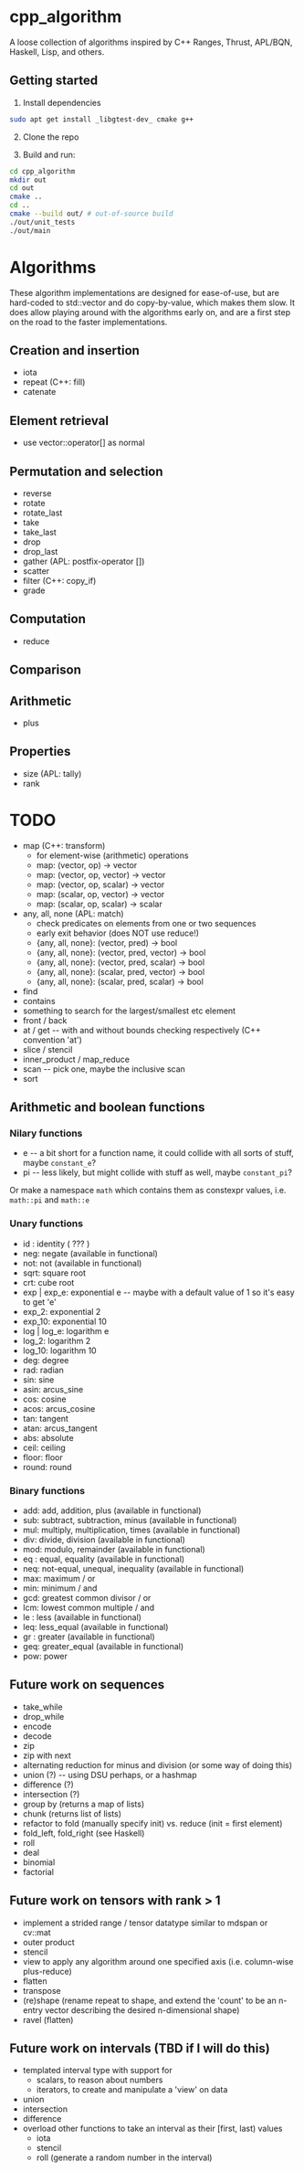 # cpp_algorithm
A loose collection of algorithms inspired by C++ Ranges, Thrust, APL/BQN, Haskell, Lisp, and others.

## Getting started

1. Install dependencies
```bash
sudo apt get install _libgtest-dev_ cmake g++
```

2. Clone the repo

3. Build and run:
```bash
cd cpp_algorithm
mkdir out
cd out
cmake ..
cd ..
cmake --build out/ # out-of-source build
./out/unit_tests
./out/main
```

# Algorithms

These algorithm implementations are designed for ease-of-use, but are hard-coded to std::vector and do copy-by-value, which makes them slow.
It does allow playing around with the algorithms early on, and are a first step on the road to the faster implementations.

## Creation and insertion
- iota
- repeat           (C++: fill)
- catenate

## Element retrieval
- use vector::operator[] as normal

## Permutation and selection
- reverse
- rotate
- rotate_last
- take
- take_last
- drop
- drop_last
- gather           (APL: postfix-operator [])
- scatter
- filter           (C++: copy_if)
- grade

## Computation
- reduce

## Comparison


## Arithmetic
- plus

## Properties
- size             (APL: tally)
- rank

# TODO
- map              (C++: transform)
    - for element-wise (arithmetic) operations
    - map: (vector, op)         -> vector
    - map: (vector, op, vector) -> vector
    - map: (vector, op, scalar) -> vector
    - map: (scalar, op, vector) -> vector
    - map: (scalar, op, scalar) -> scalar
- any, all, none   (APL: match)
    - check predicates on elements from one or two sequences
    - early exit behavior (does NOT use reduce!)
    - {any, all, none}: (vector, pred)         -> bool
    - {any, all, none}: (vector, pred, vector) -> bool
    - {any, all, none}: (vector, pred, scalar) -> bool
    - {any, all, none}: (scalar, pred, vector) -> bool
    - {any, all, none}: (scalar, pred, scalar) -> bool
- find
- contains
- something to search for the largest/smallest etc element
- front / back
- at / get -- with and without bounds checking respectively (C++ convention 'at')
- slice / stencil
- inner_product / map_reduce
- scan -- pick one, maybe the inclusive scan
- sort

## Arithmetic and boolean functions

### Nilary functions
- e  -- a bit short for a function name, it could collide with all sorts of stuff, maybe `constant_e`?
- pi -- less likely, but might collide with stuff as well, maybe `constant_pi`?

Or make a namespace `math` which contains them as constexpr values, i.e. `math::pi` and `math::e`

### Unary functions
- id : identity                        ( ??? )
- neg: negate                          (available in functional)
- not: not                             (available in functional)
- sqrt: square root
- crt: cube root
- exp | exp_e: exponential e -- maybe with a default value of 1 so it's easy to get 'e'
- exp_2:       exponential 2
- exp_10:      exponential 10
- log | log_e: logarithm e
- log_2:       logarithm 2
- log_10:      logarithm 10
- deg: degree
- rad: radian
- sin:  sine
- asin: arcus_sine
- cos:  cosine
- acos: arcus_cosine
- tan:  tangent
- atan: arcus_tangent
- abs:  absolute
- ceil: ceiling
- floor: floor
- round: round

### Binary functions

- add: add, addition, plus             (available in functional)
- sub: subtract, subtraction, minus    (available in functional)
- mul: multiply, multiplication, times (available in functional)
- div: divide, division                (available in functional)
- mod: modulo, remainder               (available in functional)
- eq : equal, equality                 (available in functional)
- neq: not-equal, unequal, inequality  (available in functional)
- max: maximum / or
- min: minimum / and
- gcd: greatest common divisor / or
- lcm: lowest common multiple / and
- le : less                            (available in functional)
- leq: less_equal                      (available in functional)
- gr : greater                         (available in functional)
- geq: greater_equal                   (available in functional)
- pow: power

## Future work on sequences
- take_while
- drop_while
- encode
- decode
- zip
- zip with next
- alternating reduction for minus and division (or some way of doing this)
- union (?) -- using DSU perhaps, or a hashmap
- difference (?)
- intersection (?)
- group by (returns a map of lists)
- chunk (returns list of lists)
- refactor to fold (manually specify init) vs. reduce (init = first element)
- fold_left, fold_right (see Haskell)
- roll
- deal
- binomial
- factorial

## Future work on tensors with rank > 1

- implement a strided range / tensor datatype similar to mdspan or cv::mat
- outer product
- stencil
- view to apply any algorithm around one specified axis (i.e. column-wise plus-reduce)
- flatten
- transpose
- (re)shape (rename repeat to shape, and extend the 'count' to be an n-entry vector describing the desired n-dimensional shape)
- ravel (flatten)

## Future work on intervals (TBD if I will do this)
- templated interval type with support for
    - scalars, to reason about numbers
    - iterators, to create and manipulate a 'view' on data
- union
- intersection
- difference
- overload other functions to take an interval as their [first, last) values
    - iota
    - stencil
    - roll (generate a random number in the interval)
